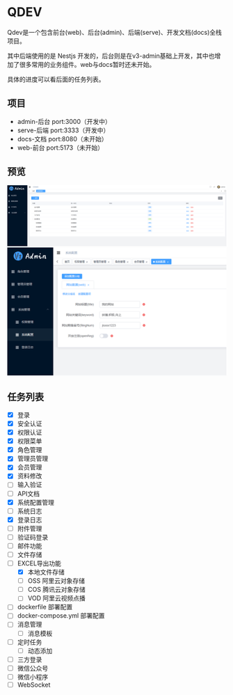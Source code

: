 # QDEV

Qdev是一个包含前台(web)、后台(admin)、后端(serve)、开发文档(docs)全栈项目。

其中后端使用的是 Nestjs 开发的，后台则是在v3-admin基础上开发，其中也增加了很多常用的业务组件。web与docs暂时还未开始。

具体的进度可以看后面的任务列表。

## 项目

- admin-后台 port:3000（开发中）
- serve-后端 port:3333（开发中）
- docs-文档 port:8080（未开始）
- web-前台 port:5173（未开始）

## 预览
![Alt text](image-1.png)
![Alt text](image-2.png)

## 任务列表

- [x] 登录
- [x] 安全认证
- [x] 权限认证
- [x] 权限菜单
- [x] 角色管理
- [x] 管理员管理
- [x] 会员管理
- [x] 资料修改
- [ ] 输入验证
- [ ] API文档
- [x] 系统配置管理
- [ ] 系统日志
- [x] 登录日志
- [ ] 附件管理
- [ ] 验证码登录
- [ ] 邮件功能
- [ ] 文件存储
- [ ] EXCEL导出功能
  - [x] 本地文件存储
  - [ ] OSS 阿里云对象存储
  - [ ] COS 腾讯云对象存储
  - [ ] VOD 阿里云视频点播
- [ ] dockerfile 部署配置
- [ ] docker-compose.yml 部署配置
- [ ] 消息管理
  - [ ] 消息模板
- [ ] 定时任务
  - [ ] 动态添加
- [ ] 三方登录
- [ ] 微信公众号
- [ ] 微信小程序
- [ ] WebSocket
